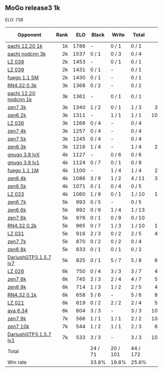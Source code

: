 ## MoGo release3 1k ##

ELO: 738

Opponent | Rank | ELO | Black | Write | Total | Win rate
---------|-----:|----:|-------|-------|-------|-------:
[pachi 12.20 1k](pachi%2012.20%201k.md) | 1k | 1786 | - | 0 / 1 | 0 / 1 | 0.0%
[pachi nodcnn 3k](pachi%20nodcnn%203k.md) | 2k | 1537 | 0 / 1 | 0 / 3 | 0 / 4 | 0.0%
[LZ 038](LZ%20038.md) | 2k | 1453 | - | 0 / 1 | 0 / 1 | 0.0%
[LZ 039](LZ%20039.md) | 2k | 1431 | 0 / 1 | - | 0 / 1 | 0.0%
[fuego 1.1 5M](fuego%201.1%205M.md) | 2k | 1430 | 0 / 1 | - | 0 / 1 | 0.0%
[RN4.32 0.3k](RN4.32%200.3k.md) | 3k | 1368 | 0 / 2 | - | 0 / 2 | 0.0%
[pachi 12.20 nodcnn 1k](pachi%2012.20%20nodcnn%201k.md) | 3k | 1361 | - | 0 / 1 | 0 / 1 | 0.0%
[zen7 3k](zen7%203k.md) | 3k | 1340 | 1 / 2 | 0 / 1 | 1 / 3 | 33.3%
[zen6 2k](zen6%202k.md) | 3k | 1311 | - | 1 / 1 | 1 / 1 | 100.0%
[LZ 036](LZ%20036.md) | 3k | 1268 | 0 / 4 | - | 0 / 4 | 0.0%
[zen7 4k](zen7%204k.md) | 3k | 1257 | 0 / 4 | - | 0 / 4 | 0.0%
[zen7 5k](zen7%205k.md) | 3k | 1245 | 0 / 4 | - | 0 / 4 | 0.0%
[zen6 3k](zen6%203k.md) | 3k | 1216 | 1 / 4 | - | 1 / 4 | 25.0%
[gnugo 3.8 lvX](gnugo%203.8%20lvX.md) | 4k | 1127 | - | 0 / 6 | 0 / 6 | 0.0%
[gnugo 3.8 lv1](gnugo%203.8%20lv1.md) | 4k | 1124 | 0 / 7 | 0 / 1 | 0 / 8 | 0.0%
[fuego 1.1 1M](fuego%201.1%201M.md) | 4k | 1100 | - | 1 / 4 | 1 / 4 | 25.0%
[zen6 4k](zen6%204k.md) | 4k | 1086 | 3 / 9 | 1 / 2 | 4 / 11 | 36.4%
[zen6 5k](zen6%205k.md) | 4k | 1071 | 0 / 1 | 0 / 4 | 0 / 5 | 0.0%
[LZ 033](LZ%20033.md) | 4k | 1060 | 1 / 9 | 0 / 1 | 1 / 10 | 10.0%
[zen6 7k](zen6%207k.md) | 5k | 993 | 0 / 5 | - | 0 / 5 | 0.0%
[zen6 6k](zen6%206k.md) | 5k | 992 | 0 / 9 | 1 / 4 | 1 / 13 | 7.7%
[zen7 6k](zen7%206k.md) | 5k | 976 | 0 / 1 | 0 / 9 | 0 / 10 | 0.0%
[RN4.32 0.2k](RN4.32%200.2k.md) | 5k | 965 | 0 / 7 | 1 / 3 | 1 / 10 | 10.0%
[LZ 031](LZ%20031.md) | 5k | 916 | 2 / 3 | 0 / 2 | 2 / 5 | 40.0%
[zen7 7k](zen7%207k.md) | 5k | 870 | 0 / 2 | 0 / 2 | 0 / 4 | 0.0%
[zen6 8k](zen6%208k.md) | 5k | 833 | 0 / 1 | 0 / 1 | 0 / 2 | 0.0%
[DariushGTP3.1.5.7 lv7](DariushGTP3.1.5.7%20lv7.md) | 5k | 825 | 0 / 1 | 5 / 7 | 5 / 8 | 62.5%
[LZ 026](LZ%20026.md) | 6k | 750 | 0 / 4 | 3 / 3 | 3 / 7 | 42.9%
[zen7 8k](zen7%208k.md) | 6k | 745 | 2 / 3 | 2 / 4 | 4 / 7 | 57.1%
[zen6 9k](zen6%209k.md) | 6k | 714 | 1 / 3 | 1 / 2 | 2 / 5 | 40.0%
[RN4.32 0.1k](RN4.32%200.1k.md) | 6k | 658 | 5 / 6 | - | 5 / 6 | 83.3%
[LZ 021](LZ%20021.md) | 6k | 619 | 0 / 2 | 2 / 2 | 2 / 4 | 50.0%
[aya 6.34](aya%206.34.md) | 6k | 604 | 3 / 3 | - | 3 / 3 | 100.0%
[zen7 9k](zen7%209k.md) | 7k | 566 | 1 / 1 | 1 / 1 | 2 / 2 | 100.0%
[zen7 10k](zen7%2010k.md) | 7k | 544 | 1 / 2 | 1 / 1 | 2 / 3 | 66.7%
[DariushGTP3.1.5.7 lv1](DariushGTP3.1.5.7%20lv1.md) | 7k | 533 | 3 / 3 | - | 3 / 3 | 100.0%
Total | | | 24 / 71 | 20 / 101 | 44 / 172 | 
Win rate| | | 33.8% | 19.8% | 25.6% | 
